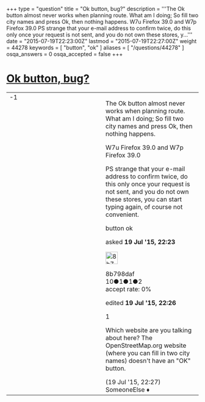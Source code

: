 +++
type = "question"
title = "Ok button, bug?"
description = '''The Ok button almost never works when planning route. What am I doing; So fill two city names and press Ok, then nothing happens. W7u Firefox 39.0 and W7p Firefox 39.0 PS strange that your e-mail address to confirm twice, do this only once your request is not sent, and you do not own these stores, y...'''
date = "2015-07-19T22:23:00Z"
lastmod = "2015-07-19T22:27:00Z"
weight = 44278
keywords = [ "button", "ok" ]
aliases = [ "/questions/44278" ]
osqa_answers = 0
osqa_accepted = false
+++

<div class="headNormal">

# [Ok button, bug?](/questions/44278/ok-button-bug)

</div>

<div id="main-body">

<div id="askform">

<table id="question-table" style="width:100%;">
<colgroup>
<col style="width: 50%" />
<col style="width: 50%" />
</colgroup>
<tbody>
<tr>
<td style="width: 30px; vertical-align: top"><div class="vote-buttons">
<span id="post-44278-upvote" class="ajax-command post-vote up" rel="nofollow" title="I like this post (click again to cancel)"> </span>
<div id="post-44278-score" class="post-score" title="current number of votes">
-1
</div>
<span id="post-44278-downvote" class="ajax-command post-vote down" rel="nofollow" title="I dont like this post (click again to cancel)"> </span> <span id="favorite-mark" class="ajax-command favorite-mark" rel="nofollow" title="mark/unmark this question as favorite (click again to cancel)"> </span>
<div id="favorite-count" class="favorite-count">
&#10;</div>
</div></td>
<td><div id="item-right">
<div class="question-body">
<p>The Ok button almost never works when planning route. What am I doing; So fill two city names and press Ok, then nothing happens.</p>
<p>W7u Firefox 39.0 and W7p Firefox 39.0</p>
<p>PS strange that your e-mail address to confirm twice, do this only once your request is not sent, and you do not own these stores, you can start typing again, of course not convenient.</p>
</div>
<div id="question-tags" class="tags-container tags">
<span class="post-tag tag-link-button" rel="tag" title="see questions tagged &#39;button&#39;">button</span> <span class="post-tag tag-link-ok" rel="tag" title="see questions tagged &#39;ok&#39;">ok</span>
</div>
<div id="question-controls" class="post-controls">
&#10;</div>
<div class="post-update-info-container">
<div class="post-update-info post-update-info-user">
<p>asked <strong>19 Jul '15, 22:23</strong></p>
<img src="https://secure.gravatar.com/avatar/1ba7194c066a029ee8c5a191dca4478a?s=32&amp;d=identicon&amp;r=g" class="gravatar" width="32" height="32" alt="8b798daf&#39;s gravatar image" />
<p><span>8b798daf</span><br />
<span class="score" title="10 reputation points">10</span><span title="1 badges"><span class="badge1">●</span><span class="badgecount">1</span></span><span title="1 badges"><span class="silver">●</span><span class="badgecount">1</span></span><span title="2 badges"><span class="bronze">●</span><span class="badgecount">2</span></span><br />
<span class="accept_rate" title="Rate of the user&#39;s accepted answers">accept rate:</span> <span title="8b798daf has no accepted answers">0%</span></p>
</div>
<div class="post-update-info post-update-info-edited">
<p><span> edited <strong>19 Jul '15, 22:26</strong> </span></p>
</div>
</div>
<div id="comments-container-44278" class="comments-container">
<span id="44280"></span>
<div id="comment-44280" class="comment">
<div id="post-44280-score" class="comment-score">
1
</div>
<div class="comment-text">
<p>Which website are you talking about here? The OpenStreetMap.org website (where you can fill in two city names) doesn't have an "OK" button.</p>
</div>
<div id="comment-44280-info" class="comment-info">
<span class="comment-age">(19 Jul '15, 22:27)</span> <span class="comment-user userinfo">SomeoneElse ♦</span>
</div>
</div>
</div>
<div id="comment-tools-44278" class="comment-tools">
&#10;</div>
<div class="clear">
&#10;</div>
<div id="comment-44278-form-container" class="comment-form-container">
&#10;</div>
<div class="clear">
&#10;</div>
</div></td>
</tr>
</tbody>
</table>

</div>

</div>

